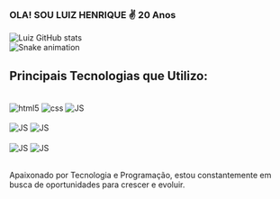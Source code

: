 
### OLA! SOU LUIZ HENRIQUE ✌️ 20 Anos

![Luiz GitHub stats](https://github-readme-stats.vercel.app/api?username=Luizh3nr1que&show_icons=true&theme=synthwave)
<br>
![Snake animation](https://github.com/Luizh3nr1que/Luizh3nr1que/blob/output/github-contribution-grid-snake.svg)

## Principais Tecnologias que Utilizo:

<div style="display: inline_block"><br/>
  <img align="center" alt="html5" src="https://img.shields.io/badge/HTML5-E34F26?style=for-the-badge&logo=html5&logoColor=white">
  
  <img align="center" alt="css" src="https://img.shields.io/badge/CSS3-1572B6?style=for-the-badge&logo=css3&logoColor=white"/>
  
  <img align="center" alt="JS" src="https://img.shields.io/badge/JavaScript-F7DF1E?style=for-the-badge&logo=javascript&logoColor=black"/>
  <br><br>
  <img align="center" alt="JS" src="https://img.shields.io/badge/Microsoft_Excel-217346?style=for-the-badge&logo=microsoft-excel&logoColor=white"/>
  <img align="center" alt="JS" src="https://img.shields.io/badge/Microsoft_Word-2B579A?style=for-the-badge&logo=microsoft-word&logoColor=white"/>
  <br><br>
  <img align="center" alt="JS" src="https://img.shields.io/badge/Bitcoin-000000?style=for-the-badge&logo=bitcoin&logoColor=white"/>
  <img align="center" alt="JS" src="https://img.shields.io/badge/tether-168363?style=for-the-badge&logo=tether&logoColor=white"/>
</div>
<br>

Apaixonado por Tecnologia e Programação, estou constantemente em busca de oportunidades para crescer e evoluir.
